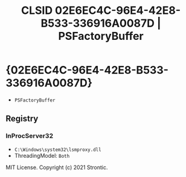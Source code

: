 ﻿---
title: "CLSID 02E6EC4C-96E4-42E8-B533-336916A0087D | PSFactoryBuffer"
excerpt: What is COM-Object CLSID 02E6EC4C-96E4-42E8-B533-336916A0087D?
---

# {02E6EC4C-96E4-42E8-B533-336916A0087D}

* `PSFactoryBuffer`

## Registry


### InProcServer32

* `C:\Windows\system32\lsmproxy.dll`
* ThreadingModel: `Both`

MIT License. Copyright (c) 2021 Strontic.


